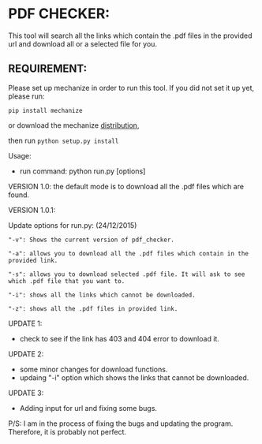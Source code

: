 PDF CHECKER:
===================

This tool will search all the links which contain the .pdf files in the provided url and download all or a selected file for you. 

## REQUIREMENT: 
Please set up mechanize in order to run this tool. If you did not set it up yet, please run: 

`pip install mechanize `

or download the mechanize [distribution](http://wwwsearch.sourceforge.net/mechanize/src/), 

then run `python setup.py install`

Usage: 

 - run command: python run.py [options]

VERSION 1.0: 
  the default mode is to download all the .pdf files which are found. 
  
VERSION 1.0.1: 

  Update options for run.py: (24/12/2015)
  
    "-v": Shows the current version of pdf_checker.
    
    "-a": allows you to download all the .pdf files which contain in the provided link.
    
    "-s": allows you to download selected .pdf file. It will ask to see which .pdf file that you want to.
    
    "-i": shows all the links which cannot be downloaded.
    
    "-z": shows all the .pdf files in provided link.
    
UPDATE 1:  
  - check to see if the link has 403 and 404 error to download it. 
  
UPDATE 2: 
  - some minor changes for download functions. 
  - updaing "-i" option which shows the links that cannot be downloaded. 

UPDATE 3: 
   - Adding input for url and fixing some bugs. 

P/S: I am in the process of fixing the bugs and updating the program. Therefore, it is probably not perfect. 


